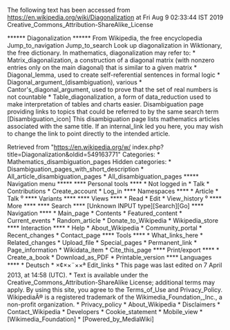 The following text has been accessed from https://en.wikipedia.org/wiki/Diagonalization at Fri Aug 9 02:33:44 IST 2019
Creative_Commons_Attribution-ShareAlike_License




















****** Diagonalization ******
From Wikipedia, the free encyclopedia
Jump_to_navigation Jump_to_search
 Look up diagonalization in Wiktionary, the free dictionary.
In mathematics, diagonalization may refer to:
    * Matrix_diagonalization, a construction of a diagonal matrix (with nonzero
      entries only on the main diagonal) that is similar to a given matrix
    * Diagonal_lemma, used to create self-referential sentences in formal logic
    * Diagonal_argument_(disambiguation), various
    * Cantor's_diagonal_argument, used to prove that the set of real numbers is
      not countable
    * Table_diagonalization, a form of data_reduction used to make
      interpretation of tables and charts easier.
                      Disambiguation page providing links to topics that could
                      be referred to by the same search term
[Disambiguation_icon] This disambiguation page lists mathematics articles
                      associated with the same title.
                      If an internal_link led you here, you may wish to change
                      the link to point directly to the intended article.

Retrieved from "https://en.wikipedia.org/w/
index.php?title=Diagonalization&oldid=549163771"
Categories:
    * Mathematics_disambiguation_pages
Hidden categories:
    * Disambiguation_pages_with_short_description
    * All_article_disambiguation_pages
    * All_disambiguation_pages
***** Navigation menu *****
**** Personal tools ****
    * Not logged in
    * Talk
    * Contributions
    * Create_account
    * Log_in
**** Namespaces ****
    * Article
    * Talk
⁰
**** Variants ****
**** Views ****
    * Read
    * Edit
    * View_history
⁰
**** More ****
**** Search ****
[Unknown INPUT type][Search][Go]
**** Navigation ****
    * Main_page
    * Contents
    * Featured_content
    * Current_events
    * Random_article
    * Donate_to_Wikipedia
    * Wikipedia_store
**** Interaction ****
    * Help
    * About_Wikipedia
    * Community_portal
    * Recent_changes
    * Contact_page
**** Tools ****
    * What_links_here
    * Related_changes
    * Upload_file
    * Special_pages
    * Permanent_link
    * Page_information
    * Wikidata_item
    * Cite_this_page
**** Print/export ****
    * Create_a_book
    * Download_as_PDF
    * Printable_version
**** Languages ****
    * Deutsch
    * ×¢××¨××ª
Edit_links
    * This page was last edited on 7 April 2013, at 14:58 (UTC).
    * Text is available under the Creative_Commons_Attribution-ShareAlike
      License; additional terms may apply. By using this site, you agree to the
      Terms_of_Use and Privacy_Policy. WikipediaÂ® is a registered trademark of
      the Wikimedia_Foundation,_Inc., a non-profit organization.
    * Privacy_policy
    * About_Wikipedia
    * Disclaimers
    * Contact_Wikipedia
    * Developers
    * Cookie_statement
    * Mobile_view
    * [Wikimedia_Foundation]
    * [Powered_by_MediaWiki]
